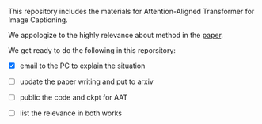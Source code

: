 This repository includes the materials for Attention-Aligned Transformer for Image Captioning. 

We appologize to the highly relevance about method in the [paper](https://aclanthology.org/2021.acl-long.103.pdf). 

We get ready to do the following in this reporsitory: 

- [X] email to the PC to explain the situation
- [ ] update the paper writing and put to arxiv
- [ ] public the code and ckpt for AAT 
- [ ] list the relevance in both works

